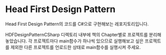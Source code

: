 # Head First Design Pattern
Head First Design Pattern의 코드를 C#으로 구현해보는 레포지토리입니다.

HDFDesignPatternCSharp 디렉토리 내부에 책의 Chapter별로 프로젝트를 분리해놓았습니다. 각 프로젝트마다 main함수가 하나씩 있으므로 실행해보고 싶은 프로젝트를 제외한 다른 프로젝트를 언로드한 상태로 main함수를 실행시켜 주세요.
